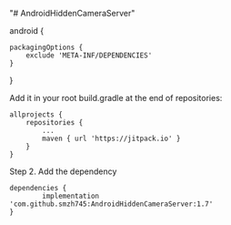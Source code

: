 "# AndroidHiddenCameraServer" 





android {

    packagingOptions {
        exclude 'META-INF/DEPENDENCIES'
    }
    
}

Add it in your root build.gradle at the end of repositories:

	allprojects {
		repositories {
			...
			maven { url 'https://jitpack.io' }
		}
	}

Step 2. Add the dependency

	dependencies {
	        implementation 'com.github.smzh745:AndroidHiddenCameraServer:1.7'
	}
